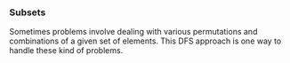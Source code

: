 ### Subsets

Sometimes problems involve dealing with various permutations and combinations of
a given set of elements. This DFS approach is one way to handle these kind of problems.
